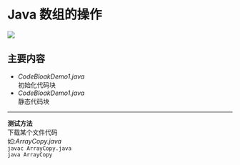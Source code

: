 # Java 数组的操作

![](https://timgsa.baidu.com/timg?image&quality=80&size=b9999_10000&sec=1527670111915&di=1ec0591ecbf3abda761fbed89f0b7446&imgtype=0&src=http%3A%2F%2Fimg.juweixin.com%2Fstatic%2Fuploads%2F2016%2F0316%2Ft_e85d67e82ceb617f23a505ff9aadcd8c.jpg
)
## 主要内容
* *CodeBloakDemo1.java*</br>初始化代码块</br>   
* *CodeBloakDemo1.java*</br>静态代码块</br> 


---

**测试方法**  
下载某个文件代码   
如:*ArrayCopy.java*     
`javac ArrayCopy.java `     
`java ArrayCopy`